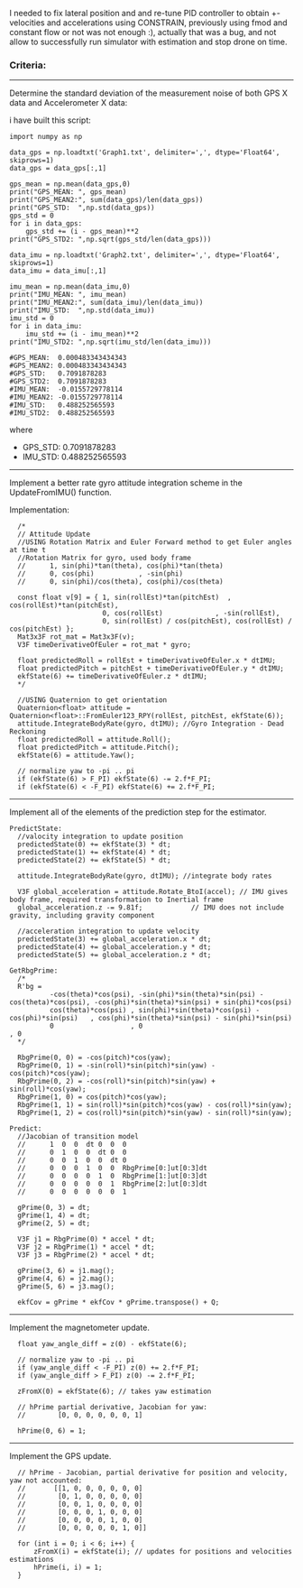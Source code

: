 

I needed to fix lateral position and and re-tune PID controller to obtain +- velocities and accelerations using CONSTRAIN, 
previously using fmod and constant flow or not was not enough :), actually that was a bug, and not allow to successfully run simulator with estimation and stop drone on time.

### Criteria:

----------------------------------------------------------------------------------------
Determine the standard deviation of the measurement noise of both GPS X data and Accelerometer X data:

i have built this script:
```
import numpy as np

data_gps = np.loadtxt('Graph1.txt', delimiter=',', dtype='Float64', skiprows=1)
data_gps = data_gps[:,1]

gps_mean = np.mean(data_gps,0)
print("GPS_MEAN: ", gps_mean)
print("GPS_MEAN2:", sum(data_gps)/len(data_gps))
print("GPS_STD:  ",np.std(data_gps))
gps_std = 0
for i in data_gps:
	gps_std += (i - gps_mean)**2
print("GPS_STD2: ",np.sqrt(gps_std/len(data_gps)))

data_imu = np.loadtxt('Graph2.txt', delimiter=',', dtype='Float64', skiprows=1)
data_imu = data_imu[:,1]

imu_mean = np.mean(data_imu,0)
print("IMU_MEAN: ", imu_mean)
print("IMU_MEAN2:", sum(data_imu)/len(data_imu))
print("IMU_STD:  ",np.std(data_imu))
imu_std = 0
for i in data_imu:
	imu_std += (i - imu_mean)**2
print("IMU_STD2: ",np.sqrt(imu_std/len(data_imu)))

#GPS_MEAN:  0.000483343434343
#GPS_MEAN2: 0.000483343434343
#GPS_STD:   0.7091878283
#GPS_STD2:  0.7091878283
#IMU_MEAN:  -0.0155729778114
#IMU_MEAN2: -0.0155729778114
#IMU_STD:   0.488252565593
#IMU_STD2:  0.488252565593
```

where 
* GPS_STD:   0.7091878283
* IMU_STD:   0.488252565593

----------------------------------------------------------------------------------------

Implement a better rate gyro attitude integration scheme in the UpdateFromIMU() function.

Implementation:
```
  /*
  // Attitude Update
  //USING Rotation Matrix and Euler Forward method to get Euler angles at time t
  //Rotation Matrix for gyro, used body frame
  //	  1, sin(phi)*tan(theta), cos(phi)*tan(theta)
  //	  0, cos(phi)           , -sin(phi)
  //	  0, sin(phi)/cos(theta), cos(phi)/cos(theta)

  const float v[9] = { 1, sin(rollEst)*tan(pitchEst)  , cos(rollEst)*tan(pitchEst),
					   0, cos(rollEst)             , -sin(rollEst),
					   0, sin(rollEst) / cos(pitchEst), cos(rollEst) / cos(pitchEst) };
  Mat3x3F rot_mat = Mat3x3F(v);
  V3F timeDerivativeOfEuler = rot_mat * gyro;

  float predictedRoll = rollEst + timeDerivativeOfEuler.x * dtIMU;
  float predictedPitch = pitchEst + timeDerivativeOfEuler.y * dtIMU;
  ekfState(6) += timeDerivativeOfEuler.z * dtIMU;
  */

  //USING Quaternion to get orientation
  Quaternion<float> attitude = Quaternion<float>::FromEuler123_RPY(rollEst, pitchEst, ekfState(6));
  attitude.IntegrateBodyRate(gyro, dtIMU); //Gyro Integration - Dead Reckoning
  float predictedRoll = attitude.Roll();
  float predictedPitch = attitude.Pitch();
  ekfState(6) = attitude.Yaw();

  // normalize yaw to -pi .. pi
  if (ekfState(6) > F_PI) ekfState(6) -= 2.f*F_PI;
  if (ekfState(6) < -F_PI) ekfState(6) += 2.f*F_PI;
  ```
----------------------------------------------------------------------------------------

Implement all of the elements of the prediction step for the estimator.

```
PredictState:
  //valocity integration to update position
  predictedState(0) += ekfState(3) * dt;
  predictedState(1) += ekfState(4) * dt;
  predictedState(2) += ekfState(5) * dt;

  attitude.IntegrateBodyRate(gyro, dtIMU); //integrate body rates

  V3F global_acceleration = attitude.Rotate_BtoI(accel); // IMU gives body frame, required transformation to Inertial frame
  global_acceleration.z -= 9.81f;			 // IMU does not include gravity, including gravity component

  //acceleration integration to update velocity
  predictedState(3) += global_acceleration.x * dt;
  predictedState(4) += global_acceleration.y * dt;
  predictedState(5) += global_acceleration.z * dt;
 
GetRbgPrime:
  /*
  R'bg =
		  -cos(theta)*cos(psi), -sin(phi)*sin(theta)*sin(psi) - cos(theta)*cos(psi), -cos(phi)*sin(theta)*sin(psi) + sin(phi)*cos(psi)
		  cos(theta)*cos(psi) , sin(phi)*sin(theta)*cos(psi) - cos(phi)*sin(psi)   , cos(phi)*sin(theta)*sin(psi) - sin(phi)*sin(psi)
		  0                   , 0                                                  , 0
  */

  RbgPrime(0, 0) = -cos(pitch)*cos(yaw);
  RbgPrime(0, 1) = -sin(roll)*sin(pitch)*sin(yaw) - cos(pitch)*cos(yaw);
  RbgPrime(0, 2) = -cos(roll)*sin(pitch)*sin(yaw) + sin(roll)*cos(yaw);
  RbgPrime(1, 0) = cos(pitch)*cos(yaw);
  RbgPrime(1, 1) = sin(roll)*sin(pitch)*cos(yaw) - cos(roll)*sin(yaw);
  RbgPrime(1, 2) = cos(roll)*sin(pitch)*sin(yaw) - sin(roll)*sin(yaw);

Predict:
  //Jacobian of transition model
  //      1  0  0  dt 0  0  0 
  //	  0  1  0  0  dt 0  0
  //	  0  0  1  0  0  dt 0
  //	  0  0  0  1  0  0  RbgPrime[0:]ut[0:3]dt
  //	  0  0  0  0  1  0  RbgPrime[1:]ut[0:3]dt
  //	  0  0  0  0  0  1  RbgPrime[2:]ut[0:3]dt
  //	  0  0  0  0  0  0  1

  gPrime(0, 3) = dt;
  gPrime(1, 4) = dt;
  gPrime(2, 5) = dt;

  V3F j1 = RbgPrime(0) * accel * dt;
  V3F j2 = RbgPrime(1) * accel * dt;
  V3F j3 = RbgPrime(2) * accel * dt;

  gPrime(3, 6) = j1.mag();
  gPrime(4, 6) = j2.mag();
  gPrime(5, 6) = j3.mag();
  
  ekfCov = gPrime * ekfCov * gPrime.transpose() + Q;  
```
----------------------------------------------------------------------------------------

Implement the magnetometer update.
```
  float yaw_angle_diff = z(0) - ekfState(6);

  // normalize yaw to -pi .. pi
  if (yaw_angle_diff < -F_PI) z(0) += 2.f*F_PI;
  if (yaw_angle_diff > F_PI) z(0) -= 2.f*F_PI;
  
  zFromX(0) = ekfState(6); // takes yaw estimation
  
  // hPrime partial derivative, Jacobian for yaw:
  //		[0, 0, 0, 0, 0, 0, 1]

  hPrime(0, 6) = 1;
  ```
----------------------------------------------------------------------------------------

Implement the GPS update.
```
  // hPrime - Jacobian, partial derivative for position and velocity, yaw not accounted:
  //	   [[1, 0, 0, 0, 0, 0, 0]
  //	    [0, 1, 0, 0, 0, 0, 0]
  //	    [0, 0, 1, 0, 0, 0, 0]
  //	    [0, 0, 0, 1, 0, 0, 0]
  //	    [0, 0, 0, 0, 1, 0, 0]
  //	    [0, 0, 0, 0, 0, 1, 0]]

  for (int i = 0; i < 6; i++) {
	  zFromX(i) = ekfState(i); // updates for positions and velocities estimations
	  hPrime(i, i) = 1;
  }
```
